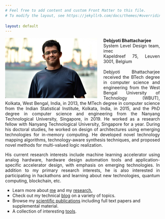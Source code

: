 ```yaml
---
# Feel free to add content and custom Front Matter to this file.
# To modify the layout, see https://jekyllrb.com/docs/themes/#overriding-theme-defaults

layout: default
---
```


<!-- ## Debjyoti Bhattacharjee ##
#### Research and Development Engineer #### -->

<p align="justify" class="introtext"><img src="/assets/me.jpg" alt="Smiley face" width="300"  align="left" style="padding-right: 20px;">
<b>Debjyoti Bhattacharjee </b> <br>
<span class="introhightext">System Level Design team, imec<br>
Kapeldreef 75,  Leuven 3001, Belgium</span>
<br>
<br>
Debjyoti Bhattacharjee received the BTech degree in computer science and engineering from the West Bengal University of Technology (WBUT), Kolkata, West Bengal, India, in 2013, the MTech degree in computer science from the Indian Statistical Institute, Kolkata, India, in 2015, and the PhD degree in computer science and engineering from the Nanyang Technological University, Singapore, in 2019. He worked as a research fellow with Nanyang Technological University, Singapore for a year. During his doctoral studies, he worked on design of architectures using emerging technologies for in-memory computing. He developed novel technology mapping algorithms, technology-aware synthesis techniques, and proposed novel methods for multi-valued logic realization.<p>

<p align="justify" class="introtext">His current research interests include machine learning accelerator using analog hardware, hardware design automation tools and application-specific accelerator design, with emphasis on emerging technologies. In addition to my primary research interests, he is also interested in participating in hackathons and learning about new technologies, quantum computing, blockchain, etc. </p>
<div class="divtext">
<ul style="list-style-type:square" class="introtext">
<li>Learn more about <a href="/personal/">me</a> and my <a href="/research/">research.</a></li>
<li> Check out my technical <a href="/blog/">blog</a> on a variety of topics. </li>
<li>Browse my <a href="/publications/">scientific publications</a> including full text papers and supplemental material.</li>
<li>A collection of interesting <a href="/tools/">tools</a>.</li>
</ul>
</div>
<BR CLEAR="left" /> 

<!-- 
<link href="https://maxcdn.bootstrapcdn.com/font-awesome/4.7.0/css/font-awesome.min.css" rel="stylesheet" />

<span class="headHi">Things I can do</span>
<p class="for-font-size">
<span class="fa fa-pencil sp"></span> <span class="highlight">Develop algorithms</span><br>
<span class="fa fa-code sp"></span> <span class="highlight">Write all the code</span><br>
<span class="fa fa-expeditedssl sp"></span> <span class="highlight">Tinker with hardware</span><br>
<span class="fa fa-book sp"></span> <span class="highlight">Develop algorithms</span><br>
<span class="fa fa-coffee sp"></span> <span class="highlight">Drink much coffee</span><br>
<span class="fa fa-camera sp"></span> <span class="highlight">Photography</span><br>
</p>  -->



<!-- <span class="headHi">Contact me</span>

<div class="mapouter"><div class="gmap_canvas"><iframe width="600" height="253" id="gmap_canvas" src="https://maps.google.com/maps?q=imec%20tower&t=&z=13&ie=UTF8&iwloc=&output=embed" frameborder="0" scrolling="no" marginheight="0" marginwidth="0"></iframe><a href="https://www.embedgooglemap.net/blog/nordvpn-coupon-code/">ugbu ahuike</a></div><style>.mapouter{position:relative;text-align:right;height:253px;width:600px;}.gmap_canvas {overflow:hidden;background:none!important;height:253px;width:600px;}</style></div> -->
